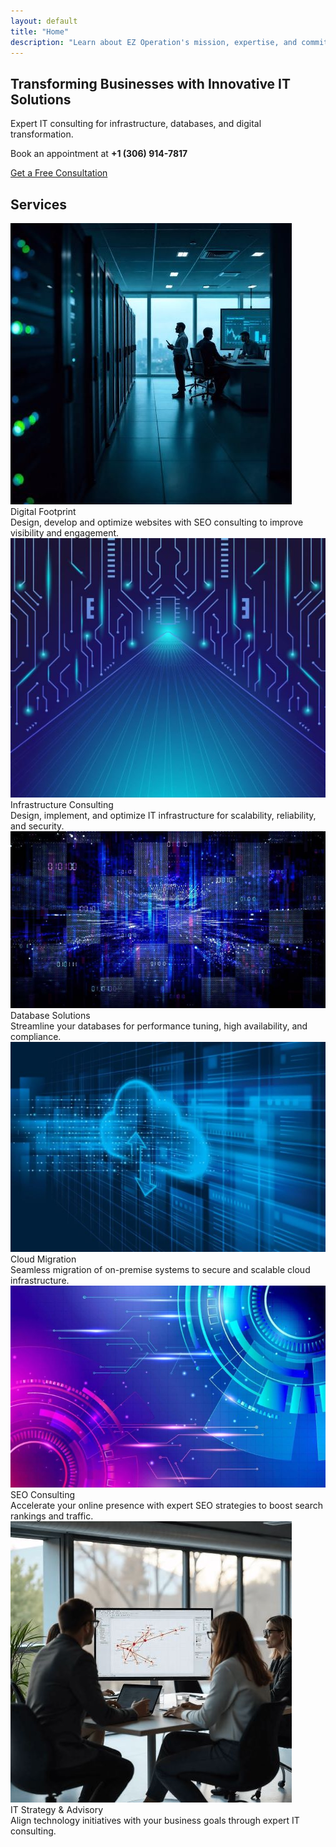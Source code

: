 ```yaml
---
layout: default
title: "Home"
description: "Learn about EZ Operation's mission, expertise, and commitment to digital transformation."
---
```


  <!-- Dynamic Content Area -->
  <section class="py-5 text-center bg-light" id="content-area">
    <div class="container">
      <h1 class="display-5 fw-bold">Transforming Businesses with Innovative IT Solutions</h1>
      <p class="lead">Expert IT consulting for infrastructure, databases, and digital transformation.</p>
      <p class="mb-4">Book an appointment at <strong>+1 (306) 914-7817</strong></p>
      <a href="{{'/contact' | relative_url }}" class="btn btn-primary btn-lg">Get a Free Consultation</a>

  <div class="row g-4 mt-5 justify-content-center text-center " id="services">
  <h2> Services </h2>
  <!-- Service 1 -->
  <div class="col-md-4">
    <div class="card service-card shadow-sm">
      <img src="assets/images/footprint.jpg" class="service-img" alt="Digital Footprint"/>
      <div class="card-body text-center">
        <i class="fas fa-globe service-icon"></i>
        <div class="service-title">Digital Footprint</div>
      </div>
      <div class="service-overlay">
        Design, develop and optimize websites with SEO consulting to improve visibility and engagement.
      </div>
    </div>
  </div>

  <!-- Service 2 -->
  <div class="col-md-4">
    <div class="card service-card shadow-sm">
      <img src="assets/images/infra.jpg" class="service-img" alt="Infrastructure Consulting"/>
      <div class="card-body text-center">
        <i class="fas fa-network-wired service-icon"></i>
        <div class="service-title">Infrastructure Consulting</div>
      </div>
      <div class="service-overlay">
        Design, implement, and optimize IT infrastructure for scalability, reliability, and security.
      </div>
    </div>
  </div>

  <!-- Service 3 -->
  <div class="col-md-4">
    <div class="card service-card shadow-sm">
      <img src="assets/images/database.jpg" class="service-img" alt="Database Solutions"/>
      <div class="card-body text-center">
        <i class="fas fa-database service-icon"></i>
        <div class="service-title">Database Solutions</div>
      </div>
      <div class="service-overlay">
        Streamline your databases for performance tuning, high availability, and compliance.
      </div>
    </div>
  </div>

  <!-- Service 4 -->
  <div class="col-md-4">
    <div class="card service-card shadow-sm">
      <img src="assets/images/cloud.jpg" class="service-img" alt="Cloud Migration"/>
      <div class="card-body text-center">
        <i class="fas fa-cloud-upload-alt service-icon"></i>
        <div class="service-title">Cloud Migration</div>
      </div>
      <div class="service-overlay">
        Seamless migration of on-premise systems to secure and scalable cloud infrastructure.
      </div>
    </div>
  </div>

  <!-- Service 5 -->
  <div class="col-md-4">
    <div class="card service-card shadow-sm">
      <img src="assets/images/SEO.jpg" class="service-img" alt="SEO Consulting"/>
      <div class="card-body text-center">
        <i class="fas fa-cogs service-icon"></i>
        <div class="service-title">SEO Consulting</div>
      </div>
      <div class="service-overlay">
        Accelerate your online presence with expert SEO strategies to boost search rankings and traffic.
      </div>
    </div>
  </div>

  <!-- Service 6 -->
  <div class="col-md-4">
    <div class="card service-card shadow-sm">
      <img src="assets/images/strategy.jpg" class="service-img" alt="IT Strategy & Advisory"/>
      <div class="card-body text-center">
        <i class="fas fa-lightbulb service-icon"></i>
        <div class="service-title">IT Strategy & Advisory</div>
      </div>
      <div class="service-overlay">
        Align technology initiatives with your business goals through expert IT consulting.
      </div>
    </div>

